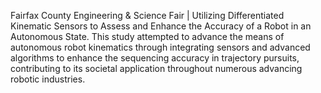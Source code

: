 Fairfax County Engineering & Science Fair | Utilizing Differentiated Kinematic Sensors to Assess and Enhance the Accuracy of a Robot in an Autonomous State.
This study attempted to advance the means of autonomous robot kinematics through integrating sensors and advanced algorithms to enhance the sequencing accuracy in trajectory pursuits, contributing to its societal application throughout numerous advancing robotic industries.
